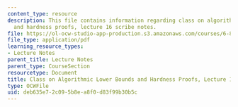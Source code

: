 ```yaml
---
content_type: resource
description: This file contains information regarding class on algorithmic lower bounds
  and hardness proofs, lecture 16 scribe notes.
file: https://ol-ocw-studio-app-production.s3.amazonaws.com/courses/6-890-algorithmic-lower-bounds-fun-with-hardness-proofs-fall-2014/deb635e72c095b8ea8f0d83f99b30b5c_MIT6_890F14_Lec16.pdf
file_type: application/pdf
learning_resource_types:
- Lecture Notes
parent_title: Lecture Notes
parent_type: CourseSection
resourcetype: Document
title: Class on Algorithmic Lower Bounds and Hardness Proofs, Lecture 16 Scribe Notes
type: OCWFile
uid: deb635e7-2c09-5b8e-a8f0-d83f99b30b5c
---
```

